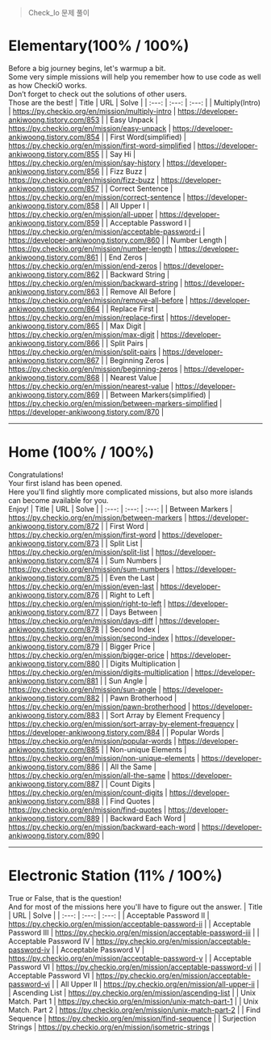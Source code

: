> Check_Io 문제 풀이
# Elementary(100% / 100%)
Before a big journey begins, let's warmup a bit.<br>
Some very simple missions will help you remember how to use code as well as how CheckiO works.<br>
Don’t forget to check out the solutions of other users.<br>
Those are the best!
| Title | URL | Solve |
| :---: | :---: | :---: |
| Multiply(Intro) | https://py.checkio.org/en/mission/multiply-intro | https://developer-ankiwoong.tistory.com/853 |
| Easy Unpack | https://py.checkio.org/en/mission/easy-unpack | https://developer-ankiwoong.tistory.com/854 |
| First Word(simplified) | https://py.checkio.org/en/mission/first-word-simplified | https://developer-ankiwoong.tistory.com/855 |
| Say Hi | https://py.checkio.org/en/mission/say-history | https://developer-ankiwoong.tistory.com/856 |
| Fizz Buzz | https://py.checkio.org/en/mission/fizz-buzz | https://developer-ankiwoong.tistory.com/857 |
| Correct Sentence | https://py.checkio.org/en/mission/correct-sentence | https://developer-ankiwoong.tistory.com/858 |
| All Upper I | https://py.checkio.org/en/mission/all-upper | https://developer-ankiwoong.tistory.com/859 |
| Acceptable Password I | https://py.checkio.org/en/mission/acceptable-password-i | https://developer-ankiwoong.tistory.com/860 |
| Number Length | https://py.checkio.org/en/mission/number-length | https://developer-ankiwoong.tistory.com/861 |
| End Zeros | https://py.checkio.org/en/mission/end-zeros | https://developer-ankiwoong.tistory.com/862 |
| Backward String | https://py.checkio.org/en/mission/backward-string | https://developer-ankiwoong.tistory.com/863 |
| Remove All Before | https://py.checkio.org/en/mission/remove-all-before | https://developer-ankiwoong.tistory.com/864 |
| Replace First | https://py.checkio.org/en/mission/replace-first | https://developer-ankiwoong.tistory.com/865 |
| Max Digit | https://py.checkio.org/en/mission/max-digit | https://developer-ankiwoong.tistory.com/866 |
| Split Pairs | https://py.checkio.org/en/mission/split-pairs | https://developer-ankiwoong.tistory.com/867 |
| Beginning Zeros | https://py.checkio.org/en/mission/beginning-zeros | https://developer-ankiwoong.tistory.com/868 |
| Nearest Value | https://py.checkio.org/en/mission/nearest-value | https://developer-ankiwoong.tistory.com/869 |
| Between Markers(simplified) | https://py.checkio.org/en/mission/between-markers-simplified | https://developer-ankiwoong.tistory.com/870 |

---

# Home (100% / 100%)
Congratulations!<br>
Your first island has been opened.<br>
Here you'll find slightly more complicated missions, but also more islands can become available for you.<br>
Enjoy!
| Title | URL | Solve |
| :---: | :---: | :---: |
| Between Markers | https://py.checkio.org/en/mission/between-markers | https://developer-ankiwoong.tistory.com/872 |
| First Word | https://py.checkio.org/en/mission/first-word | https://developer-ankiwoong.tistory.com/873 |
| Split List | https://py.checkio.org/en/mission/split-list | https://developer-ankiwoong.tistory.com/874 |
| Sum Numbers | https://py.checkio.org/en/mission/sum-numbers | https://developer-ankiwoong.tistory.com/875 |
| Even the Last | https://py.checkio.org/en/mission/even-last | https://developer-ankiwoong.tistory.com/876 |
| Right to Left | https://py.checkio.org/en/mission/right-to-left | https://developer-ankiwoong.tistory.com/877 |
| Days Between | https://py.checkio.org/en/mission/days-diff | https://developer-ankiwoong.tistory.com/878 |
| Second Index | https://py.checkio.org/en/mission/second-index | https://developer-ankiwoong.tistory.com/879 |
| Bigger Price | https://py.checkio.org/en/mission/bigger-price | https://developer-ankiwoong.tistory.com/880 |
| Digits Multiplication | https://py.checkio.org/en/mission/digits-multiplication | https://developer-ankiwoong.tistory.com/881 |
| Sun Angle | https://py.checkio.org/en/mission/sun-angle | https://developer-ankiwoong.tistory.com/882 |
| Pawn Brotherhood | https://py.checkio.org/en/mission/pawn-brotherhood | https://developer-ankiwoong.tistory.com/883 |
| Sort Array by Element Frequency | https://py.checkio.org/en/mission/sort-array-by-element-frequency | https://developer-ankiwoong.tistory.com/884 |
| Popular Words | https://py.checkio.org/en/mission/popular-words | https://developer-ankiwoong.tistory.com/885 |
| Non-unique Elements | https://py.checkio.org/en/mission/non-unique-elements | https://developer-ankiwoong.tistory.com/886 |
| All the Same | https://py.checkio.org/en/mission/all-the-same | https://developer-ankiwoong.tistory.com/887 |
| Count Digits | https://py.checkio.org/en/mission/count-digits | https://developer-ankiwoong.tistory.com/888 |
| Find Quotes | https://py.checkio.org/en/mission/find-quotes | https://developer-ankiwoong.tistory.com/889 |
| Backward Each Word | https://py.checkio.org/en/mission/backward-each-word | https://developer-ankiwoong.tistory.com/890 |

---

# Electronic Station (11% / 100%)
True or False, that is the question!<br>
And for most of the missions here you'll have to figure out the answer.
| Title | URL | Solve |
| :---: | :---: | :---: |
| Acceptable Password II | https://py.checkio.org/en/mission/acceptable-password-ii |
| Acceptable Password III | https://py.checkio.org/en/mission/acceptable-password-iii |
| Acceptable Password IV | https://py.checkio.org/en/mission/acceptable-password-iv |
| Acceptable Password V | https://py.checkio.org/en/mission/acceptable-password-v |
| Acceptable Password VI | https://py.checkio.org/en/mission/acceptable-password-vi |
| Acceptable Password VI | https://py.checkio.org/en/mission/acceptable-password-vi |
| All Upper II | https://py.checkio.org/en/mission/all-upper-ii | 
| Ascending List | https://py.checkio.org/en/mission/ascending-list | 
| Unix Match. Part 1 | https://py.checkio.org/en/mission/unix-match-part-1 | 
| Unix Match. Part 2 | https://py.checkio.org/en/mission/unix-match-part-2 | 
| Find Sequence | https://py.checkio.org/en/mission/find-sequence | 
| Surjection Strings | https://py.checkio.org/en/mission/isometric-strings | 
